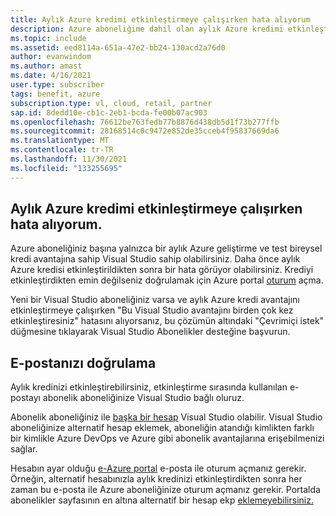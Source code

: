 ```yaml
---
title: Aylık Azure kredimi etkinleştirmeye çalışırken hata alıyorum
description: Azure aboneliğime dahil olan aylık Azure kredimi etkinleştirmeye çalışırken hata Visual Studio alıyorum.
ms.topic: include
ms.assetid: eed8114a-651a-47e2-bb24-130acd2a76d0
author: evanwindom
ms.author: amast
ms.date: 4/16/2021
user.type: subscriber
tags: benefit, azure
subscription.type: vl, cloud, retail, partner
sap.id: 8dedd10e-cb1c-2eb1-bcda-fe00b07ac903
ms.openlocfilehash: 76612be763fedb77b8876d438db5d1f73b277ffb
ms.sourcegitcommit: 28168514c0c9472e852de35cceb4f95837669da6
ms.translationtype: MT
ms.contentlocale: tr-TR
ms.lasthandoff: 11/30/2021
ms.locfileid: "133255695"
---
```

## <a name="im-getting-an-error-while-trying-to-activate-my-azure-monthly-credit"></a>Aylık Azure kredimi etkinleştirmeye çalışırken hata alıyorum.

Azure aboneliğiniz başına yalnızca bir aylık Azure geliştirme ve test bireysel kredi avantajına sahip Visual Studio sahip olabilirsiniz. Daha önce aylık Azure kredisi etkinleştirildikten sonra bir hata görüyor olabilirsiniz. Krediyi etkinleştirdikten emin değilseniz doğrulamak için Azure portal [oturum](https://portal.azure.com/) açma. 

Yeni bir Visual Studio aboneliğiniz varsa ve aylık Azure kredi avantajını etkinleştirmeye çalışırken "Bu Visual Studio avantajını birden çok kez etkinleştiresiniz" hatasını alıyorsanız, bu çözümün altındaki "Çevrimiçi istek" düğmesine tıklayarak Visual Studio Abonelikler desteğine başvurun. 

## <a name="verify-your-email"></a>E-postanızı doğrulama 

Aylık kredinizi etkinleştirebilirsiniz, etkinleştirme sırasında kullanılan e-postayı abonelik aboneliğinize Visual Studio bağlı oluruz.  

Abonelik aboneliğiniz ile [başka bir hesap](https://docs.microsoft.com/visualstudio/subscriptions/vs-alternate-identity) Visual Studio olabilir. Visual Studio aboneliğinize alternatif hesap eklemek, aboneliğin atandığı kimlikten farklı bir kimlikle Azure DevOps ve Azure gibi abonelik avantajlarına erişebilmenizi sağlar.  

Hesabın ayar olduğu [e-Azure portal](https://portal.azure.com/) e-posta ile oturum açmanız gerekir. Örneğin, alternatif hesabınızla aylık kredinizi etkinleştirdikten sonra her zaman bu e-posta ile Azure aboneliğinize oturum açmanız gerekir. Portalda abonelikler sayfasının en altına alternatif bir hesap ekp [eklemeyebilirsiniz.](https://my.visualstudio.com/subscriptions)